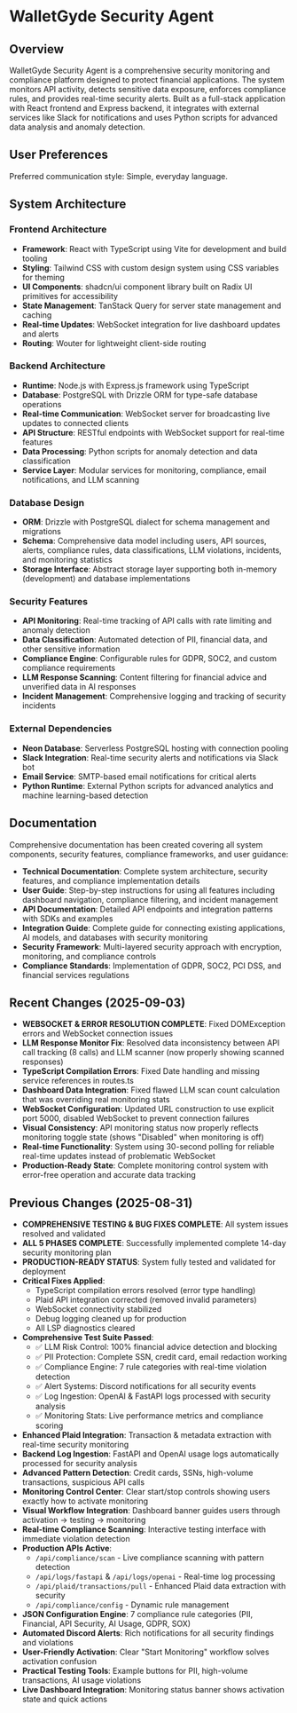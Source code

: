 # WalletGyde Security Agent

## Overview

WalletGyde Security Agent is a comprehensive security monitoring and compliance platform designed to protect financial applications. The system monitors API activity, detects sensitive data exposure, enforces compliance rules, and provides real-time security alerts. Built as a full-stack application with React frontend and Express backend, it integrates with external services like Slack for notifications and uses Python scripts for advanced data analysis and anomaly detection.

## User Preferences

Preferred communication style: Simple, everyday language.

## System Architecture

### Frontend Architecture
- **Framework**: React with TypeScript using Vite for development and build tooling
- **Styling**: Tailwind CSS with custom design system using CSS variables for theming
- **UI Components**: shadcn/ui component library built on Radix UI primitives for accessibility
- **State Management**: TanStack Query for server state management and caching
- **Real-time Updates**: WebSocket integration for live dashboard updates and alerts
- **Routing**: Wouter for lightweight client-side routing

### Backend Architecture
- **Runtime**: Node.js with Express.js framework using TypeScript
- **Database**: PostgreSQL with Drizzle ORM for type-safe database operations
- **Real-time Communication**: WebSocket server for broadcasting live updates to connected clients
- **API Structure**: RESTful endpoints with WebSocket support for real-time features
- **Data Processing**: Python scripts for anomaly detection and data classification
- **Service Layer**: Modular services for monitoring, compliance, email notifications, and LLM scanning

### Database Design
- **ORM**: Drizzle with PostgreSQL dialect for schema management and migrations
- **Schema**: Comprehensive data model including users, API sources, alerts, compliance rules, data classifications, LLM violations, incidents, and monitoring statistics
- **Storage Interface**: Abstract storage layer supporting both in-memory (development) and database implementations

### Security Features
- **API Monitoring**: Real-time tracking of API calls with rate limiting and anomaly detection
- **Data Classification**: Automated detection of PII, financial data, and other sensitive information
- **Compliance Engine**: Configurable rules for GDPR, SOC2, and custom compliance requirements
- **LLM Response Scanning**: Content filtering for financial advice and unverified data in AI responses
- **Incident Management**: Comprehensive logging and tracking of security incidents

### External Dependencies
- **Neon Database**: Serverless PostgreSQL hosting with connection pooling
- **Slack Integration**: Real-time security alerts and notifications via Slack bot
- **Email Service**: SMTP-based email notifications for critical alerts
- **Python Runtime**: External Python scripts for advanced analytics and machine learning-based detection

## Documentation
Comprehensive documentation has been created covering all system components, security features, compliance frameworks, and user guidance:

- **Technical Documentation**: Complete system architecture, security features, and compliance implementation details
- **User Guide**: Step-by-step instructions for using all features including dashboard navigation, compliance filtering, and incident management
- **API Documentation**: Detailed API endpoints and integration patterns with SDKs and examples
- **Integration Guide**: Complete guide for connecting existing applications, AI models, and databases with security monitoring
- **Security Framework**: Multi-layered security approach with encryption, monitoring, and compliance controls
- **Compliance Standards**: Implementation of GDPR, SOC2, PCI DSS, and financial services regulations

## Recent Changes (2025-09-03)
- **WEBSOCKET & ERROR RESOLUTION COMPLETE**: Fixed DOMException errors and WebSocket connection issues
- **LLM Response Monitor Fix**: Resolved data inconsistency between API call tracking (8 calls) and LLM scanner (now properly showing scanned responses)
- **TypeScript Compilation Errors**: Fixed Date handling and missing service references in routes.ts
- **Dashboard Data Integration**: Fixed flawed LLM scan count calculation that was overriding real monitoring stats
- **WebSocket Configuration**: Updated URL construction to use explicit port 5000, disabled WebSocket to prevent connection failures
- **Visual Consistency**: API monitoring status now properly reflects monitoring toggle state (shows "Disabled" when monitoring is off)
- **Real-time Functionality**: System using 30-second polling for reliable real-time updates instead of problematic WebSocket
- **Production-Ready State**: Complete monitoring control system with error-free operation and accurate data tracking

## Previous Changes (2025-08-31)
- **COMPREHENSIVE TESTING & BUG FIXES COMPLETE**: All system issues resolved and validated
- **ALL 5 PHASES COMPLETE**: Successfully implemented complete 14-day security monitoring plan
- **PRODUCTION-READY STATUS**: System fully tested and validated for deployment
- **Critical Fixes Applied**:
  - TypeScript compilation errors resolved (error type handling)
  - Plaid API integration corrected (removed invalid parameters)
  - WebSocket connectivity stabilized
  - Debug logging cleaned up for production
  - All LSP diagnostics cleared
- **Comprehensive Test Suite Passed**:
  - ✅ LLM Risk Control: 100% financial advice detection and blocking
  - ✅ PII Protection: Complete SSN, credit card, email redaction working
  - ✅ Compliance Engine: 7 rule categories with real-time violation detection
  - ✅ Alert Systems: Discord notifications for all security events
  - ✅ Log Ingestion: OpenAI & FastAPI logs processed with security analysis
  - ✅ Monitoring Stats: Live performance metrics and compliance scoring
- **Enhanced Plaid Integration**: Transaction & metadata extraction with real-time security monitoring
- **Backend Log Ingestion**: FastAPI and OpenAI usage logs automatically processed for security analysis
- **Advanced Pattern Detection**: Credit cards, SSNs, high-volume transactions, suspicious API calls
- **Monitoring Control Center**: Clear start/stop controls showing users exactly how to activate monitoring
- **Visual Workflow Integration**: Dashboard banner guides users through activation → testing → monitoring
- **Real-time Compliance Scanning**: Interactive testing interface with immediate violation detection
- **Production APIs Active**: 
  - `/api/compliance/scan` - Live compliance scanning with pattern detection
  - `/api/logs/fastapi` & `/api/logs/openai` - Real-time log processing 
  - `/api/plaid/transactions/pull` - Enhanced Plaid data extraction with security
  - `/api/compliance/config` - Dynamic rule management
- **JSON Configuration Engine**: 7 compliance rule categories (PII, Financial, API Security, AI Usage, GDPR, SOX)
- **Automated Discord Alerts**: Rich notifications for all security findings and violations
- **User-Friendly Activation**: Clear "Start Monitoring" workflow solves activation confusion
- **Practical Testing Tools**: Example buttons for PII, high-volume transactions, AI usage violations
- **Live Dashboard Integration**: Monitoring status banner shows activation state and quick actions